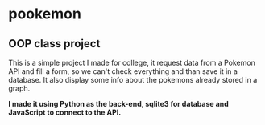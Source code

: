 # pookemon
## OOP class project

This is a simple project I made for college, it request data from a Pokemon API and fill a form, so we can't check everything and than save it in a database. It also display some info about the pokemons already stored in a graph.

**I made it using Python as the back-end, sqlite3 for database and JavaScript to connect to the API.**
